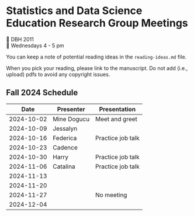 # Statistics and Data Science Education Research Group Meetings

:pushpin: DBH 2011   
:calendar: Wednesdays 4 - 5 pm

You can keep a note of potential reading ideas in the `reading-ideas.md` file. 

When you pick your reading, please link to the manuscript. Do not add (i.e., upload) pdfs to avoid any copyright issues. 

## Fall 2024 Schedule

| Date | Presenter | Presentation |
|------|-----------|---------|
|2024-10-02| Mine Dogucu | Meet and greet| 
|2024-10-09| Jessalyn ||
|2024-10-16| Federica | Practice job talk |
|2024-10-23| Cadence  ||
|2024-10-30| Harry | Practice job talk |
|2024-11-06| Catalina | Practice job talk |
|2024-11-13|||
|2024-11-20|||
|2024-11-27||No meeting|
|2024-12-04|||
